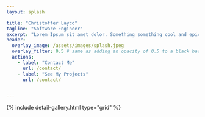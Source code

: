 ```yaml
---
layout: splash

title: "Christoffer Layco"
tagline: "Software Engineer"
excerpt: "Lorem Ipsum sit amet dolor. Something something cool and epic. I make cool things yadda yadda blah blah blah"
header:
  overlay_image: /assets/images/splash.jpeg
  overlay_filter: 0.5 # same as adding an opacity of 0.5 to a black background
  actions:
    - label: "Contact Me"
      url: /contact/
    - label: "See My Projects"
      url: /contact/


---
```


<!-- ## project gallery -->
<!-- {: style="text-align: center;"} -->
<!-- {% include gallery %} -->
{% include detail-gallery.html type="grid" %}





